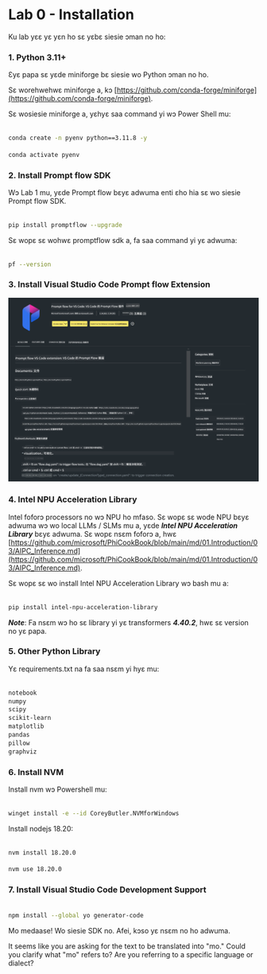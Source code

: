 <!--
CO_OP_TRANSLATOR_METADATA:
{
  "original_hash": "e354f9cd277d8c4db97c6cc64730b8f1",
  "translation_date": "2025-04-04T12:50:42+00:00",
  "source_file": "md\\02.Application\\02.Code\\Phi3\\VSCodeExt\\HOL\\AIPC\\01.Installations.md",
  "language_code": "mo"
}
-->
# **Lab 0 - Installation**

Ku lab yɛɛ yɛ yɛn ho sɛ yɛbɛ siesie ɔman no ho:

### **1. Python 3.11+**

Ɛyɛ papa sɛ yɛde miniforge bɛ siesie wo Python ɔman no ho.

Sɛ worehwehwɛ miniforge a, kɔ [https://github.com/conda-forge/miniforge](https://github.com/conda-forge/miniforge).

Sɛ wosiesie miniforge a, yɛhyɛ saa command yi wɔ Power Shell mu:

```bash

conda create -n pyenv python==3.11.8 -y

conda activate pyenv

```

### **2. Install Prompt flow SDK**

Wɔ Lab 1 mu, yɛde Prompt flow bɛyɛ adwuma enti ɛho hia sɛ wo siesie Prompt flow SDK.

```bash

pip install promptflow --upgrade

```

Sɛ wopɛ sɛ wohwɛ promptflow sdk a, fa saa command yi yɛ adwuma:

```bash

pf --version

```

### **3. Install Visual Studio Code Prompt flow Extension**

![pf](../../../../../../../../../translated_images/pf_ext.fa065f22e1ee3e67157662d8be5241f346ddd83744045e3406d92b570e8d8b36.mo.png)

### **4. Intel NPU Acceleration Library**

Intel foforɔ processors no wɔ NPU ho mfaso. Sɛ wopɛ sɛ wode NPU bɛyɛ adwuma wɔ wo local LLMs / SLMs mu a, yɛde ***Intel NPU Acceleration Library*** bɛyɛ adwuma. Sɛ wopɛ nsɛm foforɔ a, hwɛ [https://github.com/microsoft/PhiCookBook/blob/main/md/01.Introduction/03/AIPC_Inference.md](https://github.com/microsoft/PhiCookBook/blob/main/md/01.Introduction/03/AIPC_Inference.md).

Sɛ wopɛ sɛ wo install Intel NPU Acceleration Library wɔ bash mu a:

```bash

pip install intel-npu-acceleration-library

```

***Note***: Fa nsɛm wɔ ho sɛ library yi yɛ transformers ***4.40.2***, hwɛ sɛ version no yɛ papa.

### **5. Other Python Library**

Yɛ requirements.txt na fa saa nsɛm yi hyɛ mu:

```txt

notebook
numpy 
scipy 
scikit-learn 
matplotlib 
pandas 
pillow 
graphviz

```

### **6. Install NVM**

Install nvm wɔ Powershell mu:

```bash

winget install -e --id CoreyButler.NVMforWindows

```

Install nodejs 18.20:

```bash

nvm install 18.20.0

nvm use 18.20.0

```

### **7. Install Visual Studio Code Development Support**

```bash

npm install --global yo generator-code

```

Mo medaase! Wo siesie SDK no. Afei, kɔso yɛ nsɛm no ho adwuma.

It seems like you are asking for the text to be translated into "mo." Could you clarify what "mo" refers to? Are you referring to a specific language or dialect?
